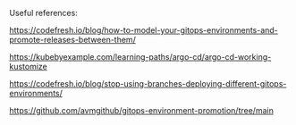Useful references:

https://codefresh.io/blog/how-to-model-your-gitops-environments-and-promote-releases-between-them/

https://kubebyexample.com/learning-paths/argo-cd/argo-cd-working-kustomize

https://codefresh.io/blog/stop-using-branches-deploying-different-gitops-environments/

https://github.com/avmgithub/gitops-environment-promotion/tree/main
